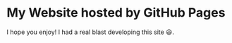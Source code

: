 # My Website hosted by GitHub Pages
I hope you enjoy! I had a real blast developing this site :smiley:.
